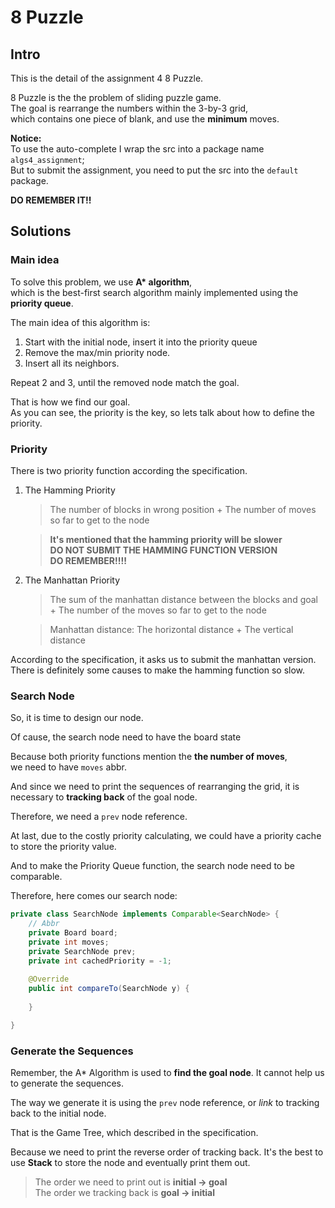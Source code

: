 # 8 Puzzle

## Intro
This is the detail of the assignment 4 8 Puzzle.

8 Puzzle is the the problem of  sliding puzzle game.  
The goal is rearrange the numbers within the 3-by-3 grid,  
which contains one piece of blank, and use the **minimum** moves.

**Notice:**  
To use the auto-complete I wrap the src into a package name `algs4_assignment`;  
But to submit the assignment, you need to put the src into the `default` package.

**DO REMEMBER IT!!**

## Solutions

### Main idea

To solve this problem, we use **A\* algorithm**,  
which is the best-first search algorithm mainly implemented using the **priority queue**.

The main idea of this algorithm is:

1. Start with the initial node, insert it into the priority queue
2. Remove the max/min priority node.
3. Insert all its neighbors.

Repeat 2 and 3, until the removed node match the goal.

That is how we find our goal.  
As you can see, the priority is the key, so lets talk about how to define the priority.

### Priority

There is two priority function according the specification.

1. The Hamming Priority

    > The number of blocks in wrong position + The number of moves so far to get to the node
    
    > **It's mentioned that the hamming priority will be slower**  
    **DO NOT SUBMIT THE HAMMING FUNCTION VERSION**  
    **DO REMEMBER!!!!**

2. The Manhattan Priority

    > The sum of the manhattan distance between the blocks and goal  
    > \+ The number of the moves so far to get to the node
    
    > Manhattan distance: The horizontal distance + The vertical distance
    
    
According to the specification, it asks us to submit the manhattan version.  
There is definitely some causes to make the hamming function so slow.

### Search Node

So, it is time to design our node.

Of cause, the search node need to have the board state

Because both priority functions mention the **the number of moves**,  
we need to have `moves` abbr.

And since we need to print the sequences of rearranging the grid, it is necessary to 
**tracking back** of the goal node.

Therefore, we need a `prev` node reference.

At last, due to the costly priority calculating, we could have a priority cache to store the priority value.

And to make the Priority Queue function, the search node need to be comparable.

Therefore, here comes our search node:

```java
private class SearchNode implements Comparable<SearchNode> {
    // Abbr
    private Board board;
    private int moves;
    private SearchNode prev;
    private int cachedPriority = -1;
    
    @Override
    public int compareTo(SearchNode y) {
    
    }

}
```

### Generate the Sequences

Remember, the A\* Algorithm is used to **find the goal node**. It cannot help us to generate the sequences.

The way we generate it is using the `prev` node reference, or *link* to tracking back to the initial node.

That is the Game Tree, which described in the specification.

Because we need to print the reverse order of tracking back. It's the best to use **Stack** to store the node and
eventually print them out.

> The order we need to print out is **initial -> goal**  
The order we tracking back is **goal -> initial**


